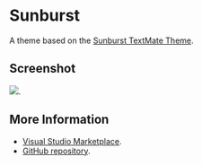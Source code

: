 # Sunburst

A theme based on the [Sunburst TextMate Theme](http://colorsublime.com/theme/Sunburst).


## Screenshot
![](https://raw.githubusercontent.com/gerane/VSCodeThemes/master/gerane.Theme-Sunburst/screenshot.png).


## More Information
* [Visual Studio Marketplace](https://marketplace.visualstudio.com/items/gerane.Theme-Sunburst).
* [GitHub repository](https://github.com/gerane/VSCodeThemes).
